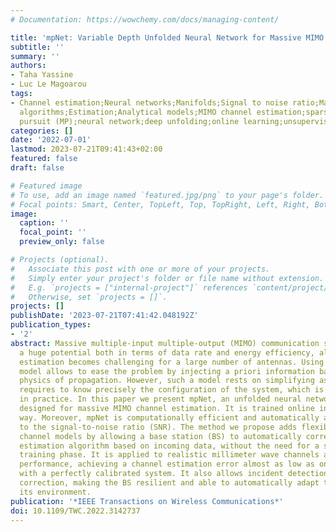 ```yaml
---
# Documentation: https://wowchemy.com/docs/managing-content/

title: 'mpNet: Variable Depth Unfolded Neural Network for Massive MIMO Channel Estimation'
subtitle: ''
summary: ''
authors:
- Taha Yassine
- Luc Le Magoarou
tags:
- Channel estimation;Neural networks;Manifolds;Signal to noise ratio;Matching pursuit
  algorithms;Estimation;Analytical models;MIMO channel estimation;sparse recovery;matching
  pursuit (MP);neural network;deep unfolding;online learning;unsupervised learning
categories: []
date: '2022-07-01'
lastmod: 2023-07-21T09:41:43+02:00
featured: false
draft: false

# Featured image
# To use, add an image named `featured.jpg/png` to your page's folder.
# Focal points: Smart, Center, TopLeft, Top, TopRight, Left, Right, BottomLeft, Bottom, BottomRight.
image:
  caption: ''
  focal_point: ''
  preview_only: false

# Projects (optional).
#   Associate this post with one or more of your projects.
#   Simply enter your project's folder or file name without extension.
#   E.g. `projects = ["internal-project"]` references `content/project/deep-learning/index.md`.
#   Otherwise, set `projects = []`.
projects: []
publishDate: '2023-07-21T07:41:42.048192Z'
publication_types:
- '2'
abstract: Massive multiple-input multiple-output (MIMO) communication systems have
  a huge potential both in terms of data rate and energy efficiency, although channel
  estimation becomes challenging for a large number of antennas. Using a physical
  model allows to ease the problem by injecting a priori information based on the
  physics of propagation. However, such a model rests on simplifying assumptions and
  requires to know precisely the configuration of the system, which is unrealistic
  in practice. In this paper we present mpNet, an unfolded neural network specifically
  designed for massive MIMO channel estimation. It is trained online in an unsupervised
  way. Moreover, mpNet is computationally efficient and automatically adapts its depth
  to the signal-to-noise ratio (SNR). The method we propose adds flexibility to physical
  channel models by allowing a base station (BS) to automatically correct its channel
  estimation algorithm based on incoming data, without the need for a separate offline
  training phase. It is applied to realistic millimeter wave channels and shows great
  performance, achieving a channel estimation error almost as low as one would get
  with a perfectly calibrated system. It also allows incident detection and automatic
  correction, making the BS resilient and able to automatically adapt to changes in
  its environment.
publication: '*IEEE Transactions on Wireless Communications*'
doi: 10.1109/TWC.2022.3142737
---
```

